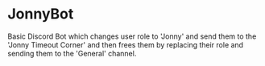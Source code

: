# JonnyBot
Basic Discord Bot which changes user role to 'Jonny' and send them to the 'Jonny Timeout Corner'
and then frees them by replacing their role and sending them to the 'General' channel.

